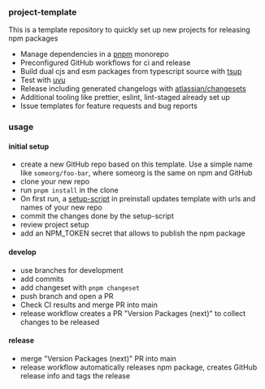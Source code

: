 ### project-template

This is a template repository to quickly set up new projects for releasing npm packages

- Manage dependencies in a [pnpm](https://pnpm.io) monorepo
- Preconfigured GitHub workflows for ci and release
- Build dual cjs and esm packages from typescript source with [tsup](https://tsup.egoist.sh)
- Test with [uvu](https://github.com/lukeed/uvu)
- Release including generated changelogs with [atlassian/changesets](https://github.com/atlassian/changesets)
- Additional tooling like prettier, eslint, lint-staged already set up
- Issue templates for feature requests and bug reports

### usage

#### initial setup

- create a new GitHub repo based on this template. Use a simple name like `someorg/foo-bar`, where someorg is the same on npm and GitHub
- clone your new repo
- run `pnpm install` in the clone
- On first run, a [setup-script](scripts/initial-setup.cjs) in preinstall updates template with urls and names of your new repo
- commit the changes done by the setup-script
- review project setup
- add an NPM_TOKEN secret that allows to publish the npm package

#### develop

- use branches for development
- add commits
- add changeset with `pnpm changeset`
- push branch and open a PR
- Check CI results and merge PR into main
- release workflow creates a PR "Version Packages (next)" to collect changes to be released

#### release

- merge "Version Packages (next)" PR into main
- release workflow automatically releases npm package, creates GitHub release info and tags the release
